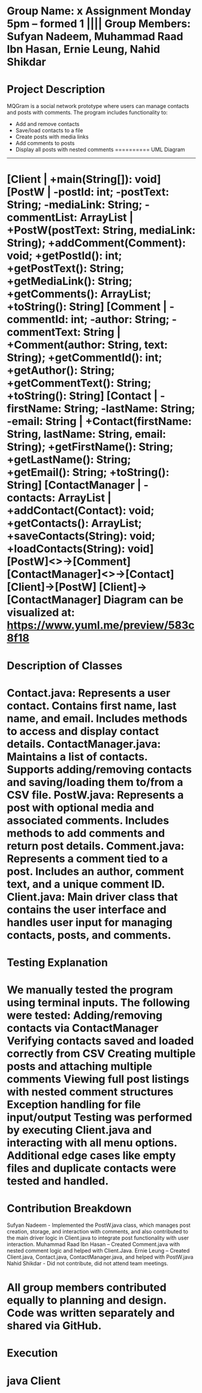 Group Name: x Assignment Monday 5pm – formed 1 ||||
Group Members: Sufyan Nadeem, Muhammad Raad Ibn Hasan, Ernie Leung, Nahid Shikdar
=======
Project Description
=======
MQGram is a social network prototype where users can manage contacts and posts with comments. The program includes functionality to:
- Add and remove contacts
- Save/load contacts to a file
- Create posts with media links
- Add comments to posts
- Display all posts with nested comments
==========
UML Diagram
------
[Client | +main(String[]): void]
[PostW | -postId: int; -postText: String; -mediaLink: String; -commentList: ArrayList<Comment> | +PostW(postText: String, mediaLink: String); +addComment(Comment): void; +getPostId(): int; +getPostText(): String; +getMediaLink(): String; +getComments(): ArrayList<Comment>; +toString(): String]
[Comment | -commentId: int; -author: String; -commentText: String | +Comment(author: String, text: String); +getCommentId(): int; +getAuthor(): String; +getCommentText(): String; +toString(): String]
[Contact | -firstName: String; -lastName: String; -email: String | +Contact(firstName: String, lastName: String, email: String); +getFirstName(): String; +getLastName(): String; +getEmail(): String; +toString(): String]
[ContactManager | -contacts: ArrayList<Contact> | +addContact(Contact): void; +getContacts(): ArrayList<Contact>; +saveContacts(String): void; +loadContacts(String): void]
[PostW]<>->[Comment]
[ContactManager]<>->[Contact]
[Client]->[PostW]
[Client]->[ContactManager]
Diagram can be visualized at: https://www.yuml.me/preview/583c8f18
=========
Description of Classes
=========
Contact.java: Represents a user contact. Contains first name, last name, and email. Includes methods to access and display contact details.
ContactManager.java: Maintains a list of contacts. Supports adding/removing contacts and saving/loading them to/from a CSV file.
PostW.java: Represents a post with optional media and associated comments. Includes methods to add comments and return post details.
Comment.java: Represents a comment tied to a post. Includes an author, comment text, and a unique comment ID.
Client.java: Main driver class that contains the user interface and handles user input for managing contacts, posts, and comments.
===========
Testing Explanation
===========
We manually tested the program using terminal inputs. The following were tested:
Adding/removing contacts via ContactManager
Verifying contacts saved and loaded correctly from CSV
Creating multiple posts and attaching multiple comments
Viewing full post listings with nested comment structures
Exception handling for file input/output
Testing was performed by executing Client.java and interacting with all menu options. Additional edge cases like empty files and duplicate contacts were tested and handled.
================
Contribution Breakdown
================
Sufyan Nadeem - Implemented the PostW.java class, which manages post creation, storage, and interaction with comments, and also contributed to the main driver logic in Client.java to integrate post functionality with user interaction.
Muhammad Raad Ibn Hasan – Created Comment.java with nested comment logic and helped with Client.Java. 
Ernie Leung – Created Client.java, Contact.java, ContactManager.java, and helped with PostW.java
Nahid Shikdar - Did not contribute, did not attend team meetings.

All group members contributed equally to planning and design. Code was written separately and shared via GitHub.
================
Execution
================
java Client
=================
